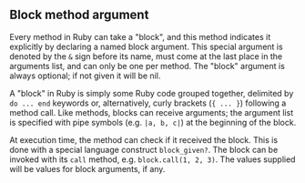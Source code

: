 ## Block method argument

Every method in Ruby can take a "block", and this method indicates it explicitly by declaring a named block argument. This special argument is denoted by the `&` sign before its name, must come at the last place in the arguments list, and can only be one per method. The "block" argument is always optional; if not given it will be nil.

A "block" in Ruby is simply some Ruby code grouped together, delimited by `do ... end` keywords or, alternatively, curly brackets (`{ ... }`) following a method call. Like methods, blocks can receive arguments; the argument list is specified with pipe symbols (e.g. `|a, b, c|`) at the beginning of the block.

At execution time, the method can check if it received the block. This is done with a special language construct `block_given?`. The block can be invoked with its `call` method, e.g. `block.call(1, 2, 3)`. The values supplied will be values for block arguments, if any.